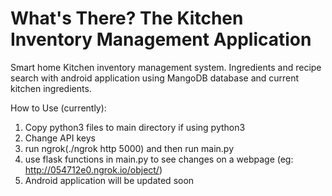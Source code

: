 # What's There? The Kitchen Inventory Management Application
Smart home Kitchen inventory management system. Ingredients and recipe search with android application using MangoDB database and current kitchen ingredients.

How to Use (currently):

1. Copy python3 files to main directory if using python3
2. Change API keys 
3. run ngrok(./ngrok http 5000) and then run main.py
4. use flask functions in main.py to see changes on a webpage (eg: http://054712e0.ngrok.io/object/)
5. Android application will be updated soon
